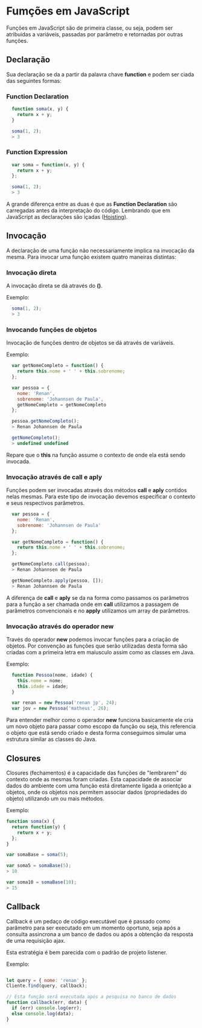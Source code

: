 # Fumções em JavaScript

Funções em JavaScript são de primeira classe, ou seja, podem ser atribuidas a variáveis, passadas por parâmetro e retornadas por outras funções.

## Declaração

Sua declaração se da a partir da palavra chave **function** e podem ser ciada das seguintes formas:

### Function Declaration

```js
  function soma(x, y) {
    return x + y;
  }

  soma(1, 2);
  > 3
```

### Function Expression

```js
  var soma = function(x, y) {
    return x + y;
  };

  soma(1, 2);
  > 3
```

A grande diferença entre as duas é que as **Function Declaration** são carregadas antes da interpretação do código. Lembrando que em JavaScript as declarações são içadas ([Hoisting](http://www.w3schools.com/js/js_hoisting.asp)).

## Invocação

A declaração de uma função não necessariamente implica na invocação da mesma. Para invocar uma função existem quatro maneiras distintas:

### Invocação direta

A invocação direta se dá através do **()**.

Exemplo:

```js
  soma(1, 2);
  > 3
```

### Invocando funções de objetos

Invocação de funções dentro de objetos se dá através de variáveis.

Exemplo:

```js
  var getNomeCompleto = function() {
    return this.nome + ' ' + this.sobrenome;
  };

  var pessoa = {
    nome: 'Renan',
    sobrenome: 'Johannsen de Paula',
    getNomeCompleto = getNomeCompleto
  };

  pessoa.getNomeCompleto();
  > Renan Johannsen de Paula

  getNomeCompleto();
  > undefined undefined
```

Repare que o **this** na função assume o contexto de onde ela está sendo invocada.

### Invocação através de call e aply

Funções podem ser invocadas através dos métodos **call** e **aply** contidos nelas mesmas. Para este tipo de invocação devemos especificar o contexto e seus respectivos parâmetros.

```js
  var pessoa = {
    nome: 'Renan',
    sobrenome: 'Johannsen de Paula'
  };

  var getNomeCompleto = function() {
    return this.nome + ' ' + this.sobrenome;
  };

  getNomeCompleto.call(pessoa);
  > Renan Johannsen de Paula

  getNomeCompleto.apply(pessoa, []);
  > Renan Johannsen de Paula
```

A diferença de **call** e **aply** se da na forma como passamos os parâmetros para a função a ser chamada onde em **call** utilizamos a passagem de parâmetros convencionais e no **apply** utilizamos um array de parâmetros.

### Invocação através do operador new

Través do operador **new** podemos invocar funções para a criação de objetos. Por convenção as funções que serão utilizadas desta forma são criadas com a primeira letra em maíusculo assim como as classes em Java.

Exemplo:

```js
  function Pessoa(nome, idade) {
    this.nome = nome;
    this.idade = idade;
  }

  var renan = new Pessoa('renan jp', 24);
  var jov = new Pessoa('matheus', 26);
```

Para entender melhor como o operador **new** funciona basicamente ele cria um novo objeto para passar como escopo da função ou seja, this referencia o objeto que está sendo criado e desta forma conseguimos simular uma estrutura similar as classes do Java.

## Closures

Closures (fechamentos) é a capacidade das funções de "lembrarem" do contexto onde as mesmas foram criadas. Esta capacidade de associar dados do ambiente com uma função  está diretamente ligada a orientção a objetos, onde os objetos nos permitem associar dados (propriedades do objeto) utilizando um ou mais métodos.

Exemplo:

```js
function soma(x) {
  return function(y) {
    return x + y;
  };
}

var somaBase = soma(5);

var soma5 = somaBase(5);
> 10

var soma10 = somaBase(10);
> 15
```

## Callback

Callback é um pedaço de código executável que é passado como parâmetro para ser executado em um momento oportuno, seja após a consulta assincrona a um banco de dados ou após a obtenção da resposta de uma requisição ajax.

Esta estratégia é bem parecida com o padrão de projeto listener.

Exemplo:

```js

let query = { nome: 'renan' };
Cliente.find(query, callback);

// Esta função será executada após a pesquisa no banco de dados
function callback(err, data) {
  if (err) console.log(err);
  else console.log(data);
}

```
